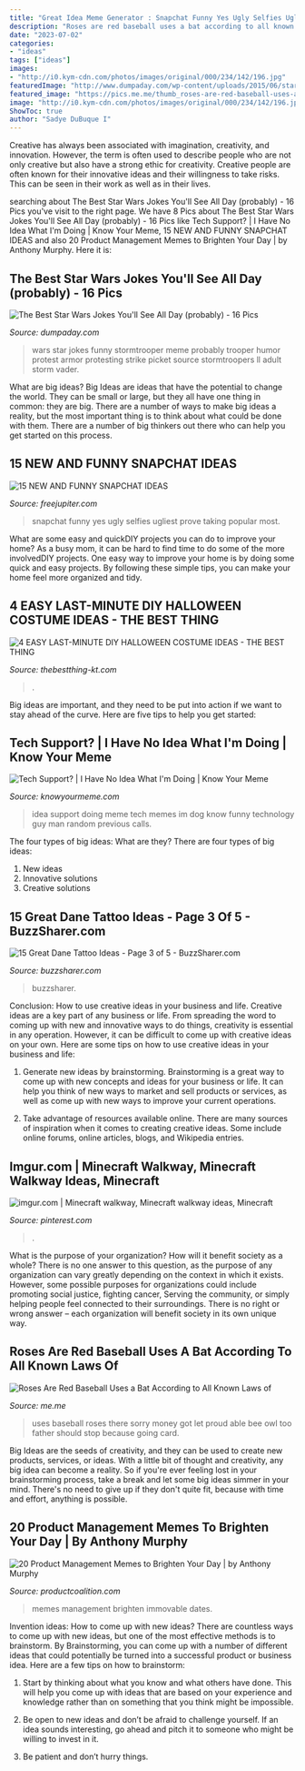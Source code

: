 ```yaml
---
title: "Great Idea Meme Generator : Snapchat Funny Yes Ugly Selfies Ugliest Prove Taking Popular Most"
description: "Roses are red baseball uses a bat according to all known laws of"
date: "2023-07-02"
categories:
- "ideas"
tags: ["ideas"]
images:
- "http://i0.kym-cdn.com/photos/images/original/000/234/142/196.jpg"
featuredImage: "http://www.dumpaday.com/wp-content/uploads/2015/06/star-wars-jokes-16.jpg"
featured_image: "https://pics.me.me/thumb_roses-are-red-baseball-uses-a-bat-according-to-all-63460264.png"
image: "http://i0.kym-cdn.com/photos/images/original/000/234/142/196.jpg"
ShowToc: true
author: "Sadye DuBuque I"
---
```



Creative has always been associated with imagination, creativity, and innovation. However, the term is often used to describe people who are not only creative but also have a strong ethic for creativity. Creative people are often known for their innovative ideas and their willingness to take risks. This can be seen in their work as well as in their lives.

	

		
searching about The Best Star Wars Jokes You&#039;ll See All Day (probably) - 16 Pics you've visit to the right page. We have 8 Pics about The Best Star Wars Jokes You&#039;ll See All Day (probably) - 16 Pics like Tech Support? | I Have No Idea What I&#039;m Doing | Know Your Meme, 15 NEW AND FUNNY SNAPCHAT IDEAS and also 20 Product Management Memes to Brighten Your Day | by Anthony Murphy. Here it is:
		
    
## The Best Star Wars Jokes You&#039;ll See All Day (probably) - 16 Pics

<img loading=lazy src="http://www.dumpaday.com/wp-content/uploads/2015/06/star-wars-jokes-16.jpg" onerror="this.onerror=null;this.src='https://tse3.mm.bing.net/th?id=OIP.CpfNfE0u-FX9m4BpUkCd4wHaEj&amp;pid=15.1';" alt="The Best Star Wars Jokes You&#039;ll See All Day (probably) - 16 Pics">

_Source: dumpaday.com_

>wars star jokes funny stormtrooper meme probably trooper humor protest armor protesting strike picket source stormtroopers ll adult storm vader. 

	

What are big ideas?
Big Ideas are ideas that have the potential to change the world. They can be small or large, but they all have one thing in common: they are big. There are a number of ways to make big ideas a reality, but the most important thing is to think about what could be done with them. There are a number of big thinkers out there who can help you get started on this process.

    
## 15 NEW AND FUNNY SNAPCHAT IDEAS

<img loading=lazy src="http://www.freejupiter.com/wp-content/uploads/2017/05/NEW-AND-FUNNY-SNAPCHAT-IDEAS3.png" onerror="this.onerror=null;this.src='https://tse1.mm.bing.net/th?id=OIP.ojGaUAYMJT1t3TfwyrMbGwHaNK&amp;pid=15.1';" alt="15 NEW AND FUNNY SNAPCHAT IDEAS">

_Source: freejupiter.com_

>snapchat funny yes ugly selfies ugliest prove taking popular most. 

	

What are some easy and quickDIY projects you can do to improve your home?
As a busy mom, it can be hard to find time to do some of the more involvedDIY projects. One easy way to improve your home is by doing some quick and easy projects. By following these simple tips, you can make your home feel more organized and tidy.

    
## 4 EASY LAST-MINUTE DIY HALLOWEEN COSTUME IDEAS - THE BEST THING

<img loading=lazy src="https://www.thebestthing-kt.com/wp-content/uploads/2018/10/IMG_1177.jpg" onerror="this.onerror=null;this.src='https://tse2.mm.bing.net/th?id=OIP.6Ljly75BzoJDPB7yQ70BZQHaJ4&amp;pid=15.1';" alt="4 EASY LAST-MINUTE DIY HALLOWEEN COSTUME IDEAS - THE BEST THING">

_Source: thebestthing-kt.com_

>. 

	

Big ideas are important, and they need to be put into action if we want to stay ahead of the curve. Here are five tips to help you get started: 

    
## Tech Support? | I Have No Idea What I&#039;m Doing | Know Your Meme

<img loading=lazy src="http://i0.kym-cdn.com/photos/images/original/000/234/142/196.jpg" onerror="this.onerror=null;this.src='https://tse2.mm.bing.net/th?id=OIP.gcgr2EE94J_BDiFZ_wlhJwHaFj&amp;pid=15.1';" alt="Tech Support? | I Have No Idea What I&#039;m Doing | Know Your Meme">

_Source: knowyourmeme.com_

>idea support doing meme tech memes im dog know funny technology guy man random previous calls. 

	

The four types of big ideas: What are they?
There are four types of big ideas: 
1. New ideas 
2. Innovative solutions 
3. Creative solutions 

    
## 15 Great Dane Tattoo Ideas - Page 3 Of 5 - BuzzSharer.com

<img loading=lazy src="https://buzzsharer.com/wp-content/uploads/2021/01/IMG_20210125_230941-768x753.jpg" onerror="this.onerror=null;this.src='https://tse3.mm.bing.net/th?id=OIP.A9NPS9TeRTVS9TPIDNELkgHaHQ&amp;pid=15.1';" alt="15 Great Dane Tattoo Ideas - Page 3 of 5 - BuzzSharer.com">

_Source: buzzsharer.com_

>buzzsharer. 

	

Conclusion: How to use creative ideas in your business and life.
Creative ideas are a key part of any business or life. From spreading the word to coming up with new and innovative ways to do things, creativity is essential in any operation. However, it can be difficult to come up with creative ideas on your own. Here are some tips on how to use creative ideas in your business and life: 
1) Generate new ideas by brainstorming. Brainstorming is a great way to come up with new concepts and ideas for your business or life. It can help you think of new ways to market and sell products or services, as well as come up with new ways to improve your current operations. 

2) Take advantage of resources available online. There are many sources of inspiration when it comes to creating creative ideas. Some include online forums, online articles, blogs, and Wikipedia entries.

    
## Imgur.com | Minecraft Walkway, Minecraft Walkway Ideas, Minecraft

<img loading=lazy src="https://i.pinimg.com/736x/9f/51/60/9f5160406a2e6565fcf4b367a44d1983--walkways-minecraft.jpg" onerror="this.onerror=null;this.src='https://tse2.mm.bing.net/th?id=OIP.RcBuAJN1DGYRWVZpy7wsqwHaEK&amp;pid=15.1';" alt="imgur.com | Minecraft walkway, Minecraft walkway ideas, Minecraft">

_Source: pinterest.com_

>. 

	

What is the purpose of your organization? How will it benefit society as a whole?
There is no one answer to this question, as the purpose of any organization can vary greatly depending on the context in which it exists. However, some possible purposes for organizations could include promoting social justice, fighting cancer, Serving the community, or simply helping people feel connected to their surroundings. There is no right or wrong answer – each organization will benefit society in its own unique way.

    
## Roses Are Red Baseball Uses A Bat According To All Known Laws Of

<img loading=lazy src="https://pics.me.me/thumb_roses-are-red-baseball-uses-a-bat-according-to-all-63460264.png" onerror="this.onerror=null;this.src='https://tse4.mm.bing.net/th?id=OIP.CS0uwgbL-zc6Qow3zh_BfAAAAA&amp;pid=15.1';" alt="Roses Are Red Baseball Uses a Bat According to All Known Laws of">

_Source: me.me_

>uses baseball roses there sorry money got let proud able bee owl too father should stop because going card. 

	

Big Ideas are the seeds of creativity, and they can be used to create new products, services, or ideas. With a little bit of thought and creativity, any big idea can become a reality. So if you're ever feeling lost in your brainstorming process, take a break and let some big ideas simmer in your mind. There's no need to give up if they don't quite fit, because with time and effort, anything is possible.

    
## 20 Product Management Memes To Brighten Your Day | By Anthony Murphy

<img loading=lazy src="https://miro.medium.com/max/2002/1*iurdlWrcL4iaOVnFIkY1Tw.jpeg" onerror="this.onerror=null;this.src='https://tse3.mm.bing.net/th?id=OIP.Lu57rF0h8JOYrksVXpysPQHaOL&amp;pid=15.1';" alt="20 Product Management Memes to Brighten Your Day | by Anthony Murphy">

_Source: productcoalition.com_

>memes management brighten immovable dates. 

	

Invention ideas: How to come up with new ideas?
There are countless ways to come up with new ideas, but one of the most effective methods is to brainstorm. By Brainstorming, you can come up with a number of different ideas that could potentially be turned into a successful product or business idea. Here are a few tips on how to brainstorm:
1. Start by thinking about what you know and what others have done. This will help you come up with ideas that are based on your experience and knowledge rather than on something that you think might be impossible.

2. Be open to new ideas and don’t be afraid to challenge yourself. If an idea sounds interesting, go ahead and pitch it to someone who might be willing to invest in it.

3. Be patient and don’t hurry things.

